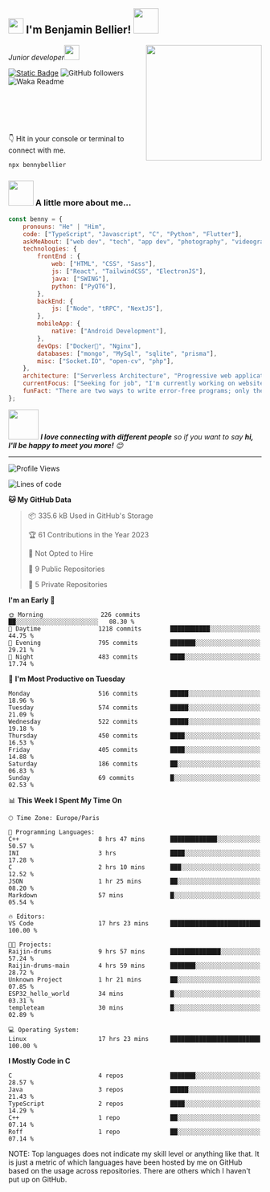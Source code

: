 <h2><img src="https://emojis.slackmojis.com/emojis/images/1531849430/4246/blob-sunglasses.gif?1531849430" width="30"/> I'm Benjamin Bellier! <img src="https://media.giphy.com/media/12oufCB0MyZ1Go/giphy.gif" width="50"></h2>
<img align='right' src="https://media.giphy.com/media/M9gbBd9nbDrOTu1Mqx/giphy.gif" width="230">
<p><em>Junior developer<img src="https://media.giphy.com/media/WUlplcMpOCEmTGBtBW/giphy.gif" width="30"> 
</em></p>

[![Static Badge](https://img.shields.io/badge/Benjamin%20Bellier-blue?style=flat-square&logo=Linkedin&logoColor=white&link=https://www.linkedin.com/in/benjamin-bellier-03934242)](https://www.linkedin.com/in/benjamin-bellier-03934242)
![GitHub followers](https://img.shields.io/github/followers/BennyBellier?label=Follow&style=social)
![Waka Readme](https://github.com/BennyBellier/BennyBellier/workflows/Waka%20Readme/badge.svg)
<!-- [![website](https://img.shields.io/badge/Website-46a2f1.svg?&style=flat-square&logo=Google-Chrome&logoColor=white&link=https://)](https://) -->

<br/><br/><br/><br/>

👇 Hit in your console or terminal to connect with me.

```bash
npx bennybellier
```

### <img src="https://media.giphy.com/media/VgCDAzcKvsR6OM0uWg/giphy.gif" width="50"> A little more about me...  

```javascript
const benny = {
    pronouns: "He" | "Him",
    code: ["TypeScript", "Javascript", "C", "Python", "Flutter"],
    askMeAbout: ["web dev", "tech", "app dev", "photography", "videography", "parkour"],
    technologies: {
        frontEnd : {
            web: ["HTML", "CSS", "Sass"],
            js: ["React", "TailwindCSS", "ElectronJS"],
            java: ["SWING"],
            python: ["PyQT6"],
        },
        backEnd: {
            js: ["Node", "tRPC", "NextJS"],
        },
        mobileApp: {
            native: ["Android Development"],
        },
        devOps: ["Docker🐳", "Nginx"],
        databases: ["mongo", "MySql", "sqlite", "prisma"],
        misc: ["Socket.IO", "open-cv", "php"],
    },
    architecture: ["Serverless Architecture", "Progressive web applications", "Single page applications"],
    currentFocus: ["Seeking for job", "I'm currently working on website of the association Temple Team"],
    funFact: "There are two ways to write error-free programs; only the third one works"
};
```

<img src="https://media.giphy.com/media/LnQjpWaON8nhr21vNW/giphy.gif" width="60"> <em><b>I love connecting with different people</b> so if you want to say <b>hi, I'll be happy to meet you more!</b> 😊</em>

---

<!--START_SECTION:waka-->
![Profile Views](http://img.shields.io/badge/Profile%20Views-8-blue)

![Lines of code](https://img.shields.io/badge/From%20Hello%20World%20I%27ve%20Written-1.4%20million%20lines%20of%20code-blue)

**🐱 My GitHub Data** 

> 📦 335.6 kB Used in GitHub's Storage 
 > 
> 🏆 61 Contributions in the Year 2023
 > 
> 🚫 Not Opted to Hire
 > 
> 📜 9 Public Repositories 
 > 
> 🔑 5 Private Repositories 
 > 
**I'm an Early 🐤** 

```text
🌞 Morning                226 commits         ██░░░░░░░░░░░░░░░░░░░░░░░   08.30 % 
🌆 Daytime                1218 commits        ███████████░░░░░░░░░░░░░░   44.75 % 
🌃 Evening                795 commits         ███████░░░░░░░░░░░░░░░░░░   29.21 % 
🌙 Night                  483 commits         ████░░░░░░░░░░░░░░░░░░░░░   17.74 % 
```
📅 **I'm Most Productive on Tuesday** 

```text
Monday                   516 commits         █████░░░░░░░░░░░░░░░░░░░░   18.96 % 
Tuesday                  574 commits         █████░░░░░░░░░░░░░░░░░░░░   21.09 % 
Wednesday                522 commits         █████░░░░░░░░░░░░░░░░░░░░   19.18 % 
Thursday                 450 commits         ████░░░░░░░░░░░░░░░░░░░░░   16.53 % 
Friday                   405 commits         ████░░░░░░░░░░░░░░░░░░░░░   14.88 % 
Saturday                 186 commits         ██░░░░░░░░░░░░░░░░░░░░░░░   06.83 % 
Sunday                   69 commits          █░░░░░░░░░░░░░░░░░░░░░░░░   02.53 % 
```


📊 **This Week I Spent My Time On** 

```text
🕑︎ Time Zone: Europe/Paris

💬 Programming Languages: 
C++                      8 hrs 47 mins       █████████████░░░░░░░░░░░░   50.57 % 
INI                      3 hrs               ████░░░░░░░░░░░░░░░░░░░░░   17.28 % 
C                        2 hrs 10 mins       ███░░░░░░░░░░░░░░░░░░░░░░   12.52 % 
JSON                     1 hr 25 mins        ██░░░░░░░░░░░░░░░░░░░░░░░   08.20 % 
Markdown                 57 mins             █░░░░░░░░░░░░░░░░░░░░░░░░   05.54 % 

🔥 Editors: 
VS Code                  17 hrs 23 mins      █████████████████████████   100.00 % 

🐱‍💻 Projects: 
Raijin-drums             9 hrs 57 mins       ██████████████░░░░░░░░░░░   57.24 % 
Raijin-drums-main        4 hrs 59 mins       ███████░░░░░░░░░░░░░░░░░░   28.72 % 
Unknown Project          1 hr 21 mins        ██░░░░░░░░░░░░░░░░░░░░░░░   07.85 % 
ESP32_hello_world        34 mins             █░░░░░░░░░░░░░░░░░░░░░░░░   03.31 % 
templeteam               30 mins             █░░░░░░░░░░░░░░░░░░░░░░░░   02.89 % 

💻 Operating System: 
Linux                    17 hrs 23 mins      █████████████████████████   100.00 % 
```

**I Mostly Code in C** 

```text
C                        4 repos             ███████░░░░░░░░░░░░░░░░░░   28.57 % 
Java                     3 repos             █████░░░░░░░░░░░░░░░░░░░░   21.43 % 
TypeScript               2 repos             ████░░░░░░░░░░░░░░░░░░░░░   14.29 % 
C++                      1 repo              ██░░░░░░░░░░░░░░░░░░░░░░░   07.14 % 
Roff                     1 repo              ██░░░░░░░░░░░░░░░░░░░░░░░   07.14 % 
```




<!--END_SECTION:waka-->

NOTE: Top languages does not indicate my skill level or anything like that. It is just a metric of which languages have been hosted by me on GitHub based on the usage across repositories. There are others which I haven't put up on GitHub.
